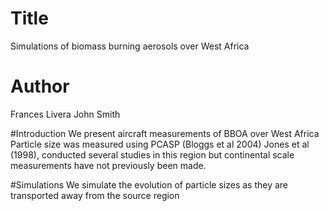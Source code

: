 # Title 

Simulations of biomass burning aerosols over West Africa

# Author
Frances Livera
John Smith

#Introduction
We present aircraft measurements of BBOA over West Africa
Particle size was measured using PCASP (Bloggs et al 2004)
Jones et al (1998), conducted several studies in this region but continental scale measurements have not previously been made.

#Simulations
We simulate the evolution of particle sizes as they are transported away from the source region 
